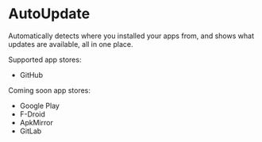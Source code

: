 # AutoUpdate

Automatically detects where you installed your apps from, and shows what updates are available, all in one place.

Supported app stores:
- GitHub

Coming soon app stores:
- Google Play
- F-Droid
- ApkMirror
- GitLab
